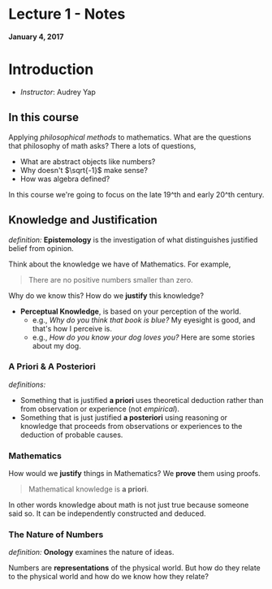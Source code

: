 # Lecture 1 - Notes  

**January 4, 2017**  

# Introduction

* _Instructor_: Audrey Yap

## In this course

Applying *philosophical methods* to mathematics. What are the questions that philosophy of math asks? There a lots of questions,

* What are abstract objects like numbers?
* Why doesn't $\sqrt{-1}$ make sense?
* How was algebra defined?

In this course we're going to focus on the late 19^th and early 20^th century.

## Knowledge and Justification

_definition:_ **Epistemology** is the investigation of what distinguishes justified belief from opinion.

Think about the knowledge we have of Mathematics. For example,

> There are no positive numbers smaller than zero.

Why do we know this? How do we **justify** this knowledge?

* **Perceptual Knowledge**, is based on your perception of the world.
  * e.g., *Why do you think that book is blue?* My eyesight is good, and that's how I perceive is.
  * e.g., *How do you know your dog loves you?* Here are some stories about my dog.

### A Priori & A Posteriori

_definitions:_

* Something that is justified **a priori** uses theoretical deduction rather than from observation or experience (not *empirical*).
* Something that is just justified **a posteriori** using reasoning or knowledge that proceeds from observations or experiences to the deduction of probable causes.

### Mathematics

How would we **justify** things in Mathematics? We **prove** them using proofs.

> Mathematical knowledge is **a priori**.

In other words knowledge about math is not just true because someone said so. It can be independently constructed and deduced.

### The Nature of Numbers

_definition:_ **Onology** examines the nature of ideas.

Numbers are **representations** of the physical world. But how do they relate to the physical world and how do we know how they relate?

